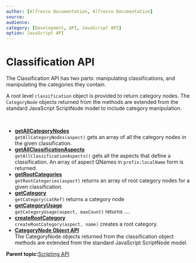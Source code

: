 ```yaml
---
author: [Alfresco Documentation, Alfresco Documentation]
source: 
audience: 
category: [Development, API, JavaScript API]
option: JavaScript API
---
```


# Classification API

The Classification API has two parts: manipulating classifications, and manipulating the categories they contain.

A root level `classification` object is provided to return category nodes. The `CategoryNode` objects returned from the methods are extended from the standard JavaScript ScriptNode model to include category manipulation.

 

-   **[getAllCategoryNodes](../references/API-JS-getAllCategoryNodes.md)**  
`getAllCategoryNodes(aspect)` gets an array of all the category nodes in the given classification.
-   **[getAllClassificationAspects](../references/API-JS-getAllClassificationAspects.md)**  
`getAllClassificationAspects()` gets all the aspects that define a classification. An array of aspect QNames in `prefix:localName` form is returned.
-   **[getRootCategories](../references/API-JS-getRootCategories.md)**  
`getRootCategories(aspect)` returns an array of root category nodes for a given classification.
-   **[getCategory](../references/API-JS-getCategory.md)**  
`getCategory(catRef)` returns a category node
-   **[getCategoryUsage](../references/API-JS-getCategoryUsage.md)**  
`getCategoryUsage(aspect, maxCount)` returns ....
-   **[createRootCategory](../references/API-JS-createRootCategory.md)**  
`createRootCategory(aspect, name)` creates a root category.
-   **[CategoryNode Object API](../references/API-JS-CategoryNode.md)**  
The CategoryNode objects returned from the classification object methods are extended from the standard JavaScript ScriptNode model.

**Parent topic:**[Scripting API](../references/API-JS-Scripting-API.md)

